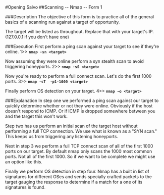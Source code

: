 #Opening Salvo
##Scanning -- Nmap -- Form 1

###Description
The objective of this form is to practice all of the general basics of a scanning run against a target of opportunity.

The target will be listed as <target> throughout.  Replace that with your target's IP.  (127.0.0.1 if you don't have one)

###Execution
First perform a ping scan against your target to see if they're online.
1>> **`nmap -sn <target>`**

Now assuming they were online perform a syn stealth scan to avoid triggering honeyports.
2>> **`nmap -sS <target>`**

Now you're ready to perform a full connect scan.  Let's do the first 1000 ports.
3>> **`nmap -sT  -p1-1000 <target>`**

Finally perform OS detection on your target.
4>> **`nmap -o <target>`**

###Explanation
In step one we performed a ping scan against our target to quickly determine whether or not they were online.  Obviously if the host doesn't respond to ICMP.  Or if ICMP is dropped somewhere between you and the target this won't work.

Step two has us perform an initial scan of the target host without performing a full TCP connection.  We use what is known as a "SYN scan."  This keeps us from triggering any listening honeyports.

Next in step 3 we perform a full TCP connect scan of all of the first 1000 ports on our target.  By default nmap only scans the 1000 most common ports.  Not all of the first 1000.  So if we want to be complete we might use an option like this.

Finally we perform OS detection in step four.  Nmap has a built in list of signatures for different OSes and sends specially crafted packets to the target gauging the response to determine if a match for a one of its signatures is found.
